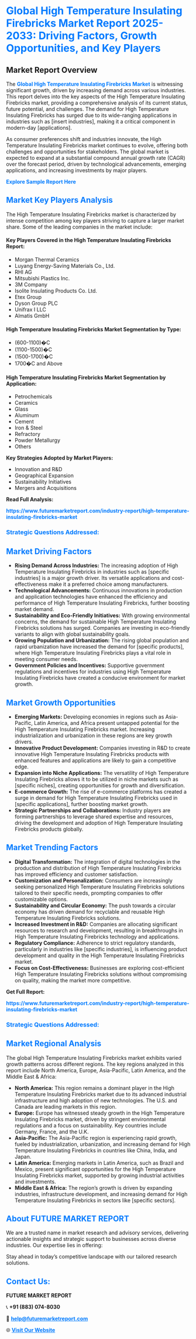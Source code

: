 <h1 style="color: #007BFF;">Global High Temperature Insulating Firebricks Market Report 2025-2033: Driving Factors, Growth Opportunities, and Key Players</h1>

<section id="overview">
<h2>Market Report Overview</h2>
<p>The <a href="https://www.futuremarketreport.com/industry-report/high-temperature-insulating-firebricks-market" style="color: #007BFF; text-decoration: none;"><strong>Global High Temperature Insulating Firebricks Market</strong></a> is witnessing significant growth, driven by increasing demand across various industries. This report delves into the key aspects of the High Temperature Insulating Firebricks market, providing a comprehensive analysis of its current status, future potential, and challenges. The demand for High Temperature Insulating Firebricks has surged due to its wide-ranging applications in industries such as [insert industries], making it a critical component in modern-day [applications].</p>
<p>As consumer preferences shift and industries innovate, the High Temperature Insulating Firebricks market continues to evolve, offering both challenges and opportunities for stakeholders. The global market is expected to expand at a substantial compound annual growth rate (CAGR) over the forecast period, driven by technological advancements, emerging applications, and increasing investments by major players.</p>
</section>

<section id="overview">
<p><a href="https://www.futuremarketreport.com/request-sample/reportId=53958" style="color: #007BFF; text-decoration: none;"><strong>Explore Sample Report Here</strong></a></p>
</section>

<section id="key-players">
<h2 style="color: #007BFF;">Market Key Players Analysis</h2>
<p>The High Temperature Insulating Firebricks market is characterized by intense competition among key players striving to capture a larger market share. Some of the leading companies in the market include:</p>
<h4>Key Players Covered in the High Temperature Insulating Firebricks Report:</h4>
<ul><li>Morgan Thermal Ceramics</li><li>Luyang Energy-Saving Materials Co., Ltd.</li><li>RHI AG</li><li>Mitsubishi Plastics Inc.</li><li>3M Company</li><li>Isolite Insulating Products Co. Ltd.</li><li>Etex Group</li><li>Dyson Group PLC</li><li>Unifrax I LLC</li><li>Almatis GmbH</li></ul>
<h4>High Temperature Insulating Firebricks Market Segmentation by Type:</h4>
<ul><li>(600-1100)�C</li><li>(1100-1500)�C</li><li>(1500-1700)�C</li><li>1700�C and Above</li></ul>

<h4>High Temperature Insulating Firebricks Market Segmentation by Application:</h4>
<ul><li>Petrochemicals</li><li>Ceramics</li><li>Glass</li><li>Aluminum</li><li>Cement</li><li>Iron &amp; Steel</li><li>Refractory</li><li>Powder Metallurgy</li><li>Others</li></ul>
<p><strong>Key Strategies Adopted by Market Players:</strong></p>
<ul>
<li>Innovation and R&D</li>
<li>Geographical Expansion</li>
<li>Sustainability Initiatives</li>
<li>Mergers and Acquisitions</li>
</ul>
</section>

<section>
<p><strong>Read Full Analysis: </strong></p><a href="https://www.futuremarketreport.com/industry-report/high-temperature-insulating-firebricks-market" style="color: #007BFF; text-decoration: none;"><strong>https://www.futuremarketreport.com/industry-report/high-temperature-insulating-firebricks-market</strong></a>
<h3 style="color: #007BFF;">Strategic Questions Addressed:</h3>
</section>

<section id="driving-factors">
<h2 style="color: #007BFF;">Market Driving Factors</h2>
<ul>
<li><strong>Rising Demand Across Industries:</strong> The increasing adoption of High Temperature Insulating Firebricks in industries such as [specific industries] is a major growth driver. Its versatile applications and cost-effectiveness make it a preferred choice among manufacturers.</li>
<li><strong>Technological Advancements:</strong> Continuous innovations in production and application technologies have enhanced the efficiency and performance of High Temperature Insulating Firebricks, further boosting market demand.</li>
<li><strong>Sustainability and Eco-Friendly Initiatives:</strong> With growing environmental concerns, the demand for sustainable High Temperature Insulating Firebricks solutions has surged. Companies are investing in eco-friendly variants to align with global sustainability goals.</li>
<li><strong>Growing Population and Urbanization:</strong> The rising global population and rapid urbanization have increased the demand for [specific products], where High Temperature Insulating Firebricks plays a vital role in meeting consumer needs.</li>
<li><strong>Government Policies and Incentives:</strong> Supportive government regulations and incentives for industries using High Temperature Insulating Firebricks have created a conducive environment for market growth.</li>
</ul>
</section>

<section id="growth-opportunities">
<h2 style="color: #007BFF;">Market Growth Opportunities</h2>
<ul>
<li><strong>Emerging Markets:</strong> Developing economies in regions such as Asia-Pacific, Latin America, and Africa present untapped potential for the High Temperature Insulating Firebricks market. Increasing industrialization and urbanization in these regions are key growth drivers.</li>
<li><strong>Innovative Product Development:</strong> Companies investing in R&D to create innovative High Temperature Insulating Firebricks products with enhanced features and applications are likely to gain a competitive edge.</li>
<li><strong>Expansion into Niche Applications:</strong> The versatility of High Temperature Insulating Firebricks allows it to be utilized in niche markets such as [specific niches], creating opportunities for growth and diversification.</li>
<li><strong>E-commerce Growth:</strong> The rise of e-commerce platforms has created a surge in demand for High Temperature Insulating Firebricks used in [specific applications], further boosting market growth.</li>
<li><strong>Strategic Partnerships and Collaborations:</strong> Industry players are forming partnerships to leverage shared expertise and resources, driving the development and adoption of High Temperature Insulating Firebricks products globally.</li>
</ul>
</section>

<section id="trending-factors">
<h2 style="color: #007BFF;">Market Trending Factors</h2>
<ul>
<li><strong>Digital Transformation:</strong> The integration of digital technologies in the production and distribution of High Temperature Insulating Firebricks has improved efficiency and customer satisfaction.</li>
<li><strong>Customization and Personalization:</strong> Consumers are increasingly seeking personalized High Temperature Insulating Firebricks solutions tailored to their specific needs, prompting companies to offer customizable options.</li>
<li><strong>Sustainability and Circular Economy:</strong> The push towards a circular economy has driven demand for recyclable and reusable High Temperature Insulating Firebricks solutions.</li>
<li><strong>Increased Investment in R&D:</strong> Companies are allocating significant resources to research and development, resulting in breakthroughs in High Temperature Insulating Firebricks technology and applications.</li>
<li><strong>Regulatory Compliance:</strong> Adherence to strict regulatory standards, particularly in industries like [specific industries], is influencing product development and quality in the High Temperature Insulating Firebricks market.</li>
<li><strong>Focus on Cost-Effectiveness:</strong> Businesses are exploring cost-efficient High Temperature Insulating Firebricks solutions without compromising on quality, making the market more competitive.</li>
</ul>
</section>

<section>
<p><strong>Get Full Report: </strong></p><a href="https://www.futuremarketreport.com/industry-report/high-temperature-insulating-firebricks-market" style="color: #007BFF; text-decoration: none;"><strong>https://www.futuremarketreport.com/industry-report/high-temperature-insulating-firebricks-market</strong></a>
<h3 style="color: #007BFF;">Strategic Questions Addressed:</h3>
</section>


<section id="regional-analysis">
<h2 style="color: #007BFF;">Market Regional Analysis</h2>
<p>The global High Temperature Insulating Firebricks market exhibits varied growth patterns across different regions. The key regions analyzed in this report include North America, Europe, Asia-Pacific, Latin America, and the Middle East & Africa:</p>
<ul>
<li><strong>North America:</strong> This region remains a dominant player in the High Temperature Insulating Firebricks market due to its advanced industrial infrastructure and high adoption of new technologies. The U.S. and Canada are leading markets in this region.</li>
<li><strong>Europe:</strong> Europe has witnessed steady growth in the High Temperature Insulating Firebricks market, driven by stringent environmental regulations and a focus on sustainability. Key countries include Germany, France, and the U.K.</li>
<li><strong>Asia-Pacific:</strong> The Asia-Pacific region is experiencing rapid growth, fueled by industrialization, urbanization, and increasing demand for High Temperature Insulating Firebricks in countries like China, India, and Japan.</li>
<li><strong>Latin America:</strong> Emerging markets in Latin America, such as Brazil and Mexico, present significant opportunities for the High Temperature Insulating Firebricks market, supported by growing industrial activities and investments.</li>
<li><strong>Middle East & Africa:</strong> The region’s growth is driven by expanding industries, infrastructure development, and increasing demand for High Temperature Insulating Firebricks in sectors like [specific sectors].</li>
</ul>
</section>

<footer>
<h2 style="color: #007BFF;">About FUTURE MARKET REPORT</h2>
<p>We are a trusted name in market research and advisory services, delivering actionable insights and strategic support to businesses across diverse industries. Our expertise lies in offering:</p>

<p>Stay ahead in today’s competitive landscape with our tailored research solutions.</p>

<h2 style="color: #007BFF;">Contact Us:</h2>
<p><strong>FUTURE MARKET REPORT</strong></p>
<p>📞 <strong>+91 (883) 074-8030</strong></p>
<p>📧 <strong><a href="mailto:help@futuremarketreport.com" style="color: #007BFF;">help@futuremarketreport.com</a></strong></p>
<p>🌐 <strong><a href="https://www.futuremarketreport.com/" style="color: #007BFF;">Visit Our Website</a></strong></p>
</footer>
